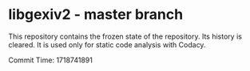 # libgexiv2 - master branch

This repository contains the frozen state of the repository.
Its history is cleared. It is used only for static code
analysis with Codacy.

Commit Time: 1718741891